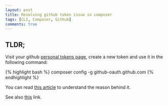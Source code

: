 ```yaml
---
layout: post
title: Resolving github token issue in composer
tags: [CLI, Composer, Github]
comments: true
---
```


## TLDR;

Visit your github [personal tokens page](https://github.com/settings/tokens),
create a new token and use it in the following command:

{% highlight bash %}
composer config -g github-oauth.github.com <oauthtoken>
{% endhighlight %}

You can read [this article](https://getcomposer.org/doc/articles/troubleshooting.md#api-rate-limit-and-oauth-tokens)
to understand the reason behind it.

See also [this](https://github.com/blog/1509-personal-api-tokens) link.

